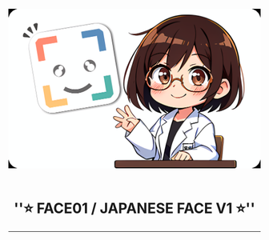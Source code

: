 <p align="center">
  <img src="assets/1809014618.png" alt="eye-catch" width="600">
  <br />
  <br />
  <h1 align="center">''⭐️ FACE01 / JAPANESE FACE V1 ⭐️''</h1>

  <!-- <a href="https://zenn.dev/yKesamaru"><img src="https://badgen.org/img/zenn/yKesamaru/likes?style=flat" alt="Likes" /></a>

  <a href="https://zenn.dev/yKesamaru"><img src="https://badgen.org/img/zenn/yKesamaru/articles?style=flat" alt="Articles" /></a> -->

</p>

<hr />


<!-- [![Top Langs](https://github-readme-stats.vercel.app/api/top-langs/?username=yKesamaru&layout=compact&exclude_repo=comp-programming-cabal)](https://github.com/anuraghazra/github-readme-stats) -->